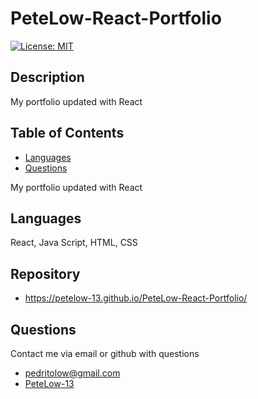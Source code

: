 # PeteLow-React-Portfolio
[![License: MIT](https://img.shields.io/badge/License-MIT-green.svg)](https://opensource.org/licenses/MIT)
## Description

My portfolio updated with React
## Table of Contents
- [Languages](#languages)
- [Questions](#questions)

My portfolio updated with React

## Languages

React, Java Script, HTML, CSS

## Repository
- https://petelow-13.github.io/PeteLow-React-Portfolio/
## Questions

Contact me via email or github with questions
- pedritolow@gmail.com
- [PeteLow-13](http://github.com/PeteLow-13)